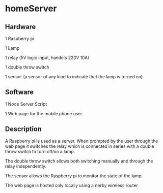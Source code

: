 # homeServer

Hardware
------------------------
1 Raspberry pi

1 Lamp

1 relay (5V logic input, handels 220V 10A)

1 double throw switch

1 sensor (a sensor of any kind to indicate that the lamp is turned on)

Software
------------------------
1 Node Server Script

1 Web page for the mobile phone user

Description
------------------------
A Raspberry pi is used as a server. When prompted by the user through the web page
it switches the relay which is connected in series with a double throw switch to 
turn off/on a lamp.

The double throw switch allows both switching manually and through the relay independently.

The sensor allows the Raspberry pi to monitor the state of the lamp.

The web page is hosted only locally using a nerby wireless router.
